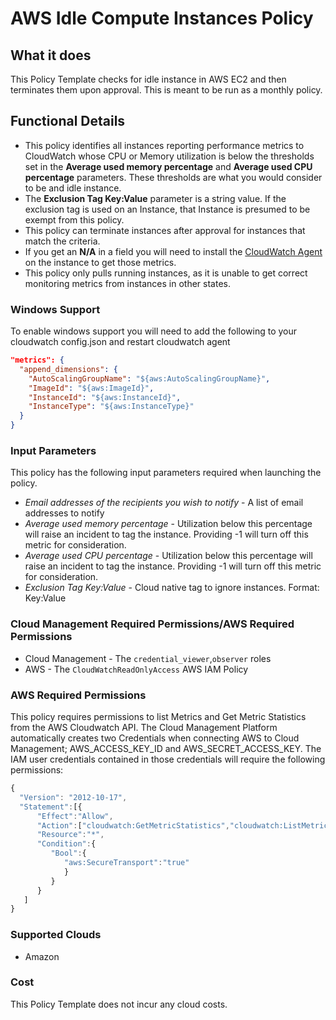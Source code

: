 # AWS Idle Compute Instances Policy

## What it does

This Policy Template checks for idle instance in AWS EC2 and then terminates them upon approval. This is meant to be run as a monthly policy.

## Functional Details

- This policy identifies all instances reporting performance metrics to CloudWatch whose CPU or Memory utilization is below the thresholds set in the **Average used memory percentage** and **Average used CPU percentage** parameters. These thresholds are what you would consider to be and idle instance.
- The **Exclusion Tag Key:Value** parameter is a string value. If the exclusion tag is used on an Instance, that Instance is presumed to be exempt from this policy.
- This policy can terminate instances after approval for instances that match the criteria.
- If you get an **N/A** in a field you will need to install the [CloudWatch Agent](https://docs.aws.amazon.com/AmazonCloudWatch/latest/monitoring/Install-CloudWatch-Agent.html) on the instance to get those metrics.
- This policy only pulls running instances, as it is unable to get correct monitoring metrics from instances in other states.

### Windows Support

To enable windows support you will need to add the following to your cloudwatch config.json and restart cloudwatch agent

```json
"metrics": {
  "append_dimensions": {
    "AutoScalingGroupName": "${aws:AutoScalingGroupName}",
    "ImageId": "${aws:ImageId}",
    "InstanceId": "${aws:InstanceId}",
    "InstanceType": "${aws:InstanceType}"
  }
}
```

### Input Parameters

This policy has the following input parameters required when launching the policy.

- *Email addresses of the recipients you wish to notify* - A list of email addresses to notify
- *Average used memory percentage* - Utilization below this percentage will raise an incident to tag the instance. Providing -1 will turn off this metric for consideration.
- *Average used CPU percentage* - Utilization below this percentage will raise an incident to tag the instance. Providing -1 will turn off this metric for consideration.
- *Exclusion Tag Key:Value* - Cloud native tag to ignore instances. Format: Key:Value

### Cloud Management Required Permissions/AWS Required Permissions

- Cloud Management - The `credential_viewer`,`observer` roles
- AWS - The `CloudWatchReadOnlyAccess` AWS IAM Policy

### AWS Required Permissions

This policy requires permissions to list Metrics and Get Metric Statistics from the AWS Cloudwatch API.
The Cloud Management Platform automatically creates two Credentials when connecting AWS to Cloud Management; AWS_ACCESS_KEY_ID and AWS_SECRET_ACCESS_KEY. The IAM user credentials contained in those credentials will require the following permissions:

```javascript
{
  "Version": "2012-10-17",
  "Statement":[{
      "Effect":"Allow",
      "Action":["cloudwatch:GetMetricStatistics","cloudwatch:ListMetrics"],
      "Resource":"*",
      "Condition":{
         "Bool":{
            "aws:SecureTransport":"true"
            }
         }
      }
   ]
}
```

### Supported Clouds

- Amazon

### Cost

This Policy Template does not incur any cloud costs.
